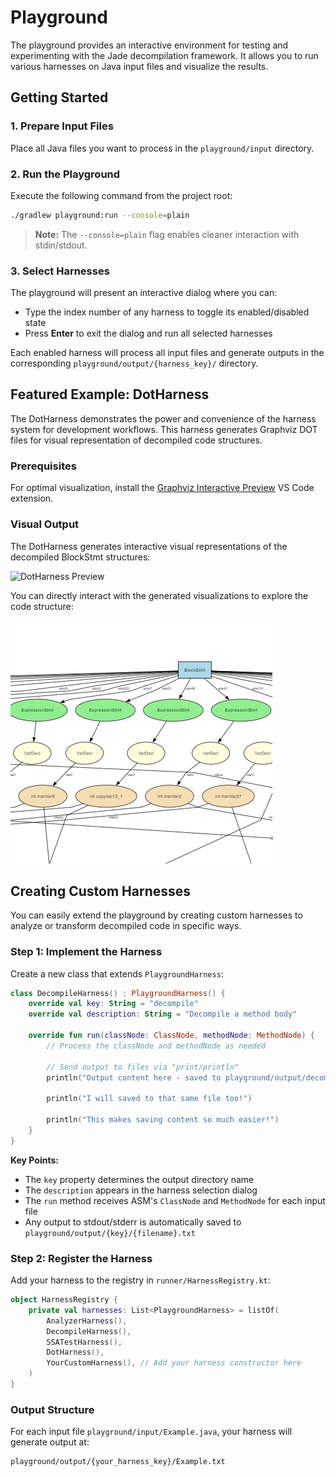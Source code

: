 # Playground

The playground provides an interactive environment for testing and experimenting with the Jade decompilation framework. It allows you to run various harnesses on Java input files and visualize the results.

## Getting Started

### 1. Prepare Input Files
Place all Java files you want to process in the `playground/input` directory.

### 2. Run the Playground
Execute the following command from the project root:
```bash
./gradlew playground:run --console=plain
```

> **Note:** The `--console=plain` flag enables cleaner interaction with stdin/stdout.

### 3. Select Harnesses
The playground will present an interactive dialog where you can:
- Type the index number of any harness to toggle its enabled/disabled state
- Press **Enter** to exit the dialog and run all selected harnesses

Each enabled harness will process all input files and generate outputs in the corresponding `playground/output/{harness_key}/` directory.

## Featured Example: DotHarness

The DotHarness demonstrates the power and convenience of the harness system for development workflows. This harness generates Graphviz DOT files for visual representation of decompiled code structures.

### Prerequisites
For optimal visualization, install the [Graphviz Interactive Preview](https://marketplace.visualstudio.com/items?itemName=tintinweb.graphviz-interactive-preview) VS Code extension.

### Visual Output
The DotHarness generates interactive visual representations of the decompiled BlockStmt structures:

![DotHarness Preview](./docs/dotPreview.gif)

You can directly interact with the generated visualizations to explore the code structure:

![DotHarness Static Preview](./docs/dotPreview.png)


## Creating Custom Harnesses

You can easily extend the playground by creating custom harnesses to analyze or transform decompiled code in specific ways.

### Step 1: Implement the Harness

Create a new class that extends `PlaygroundHarness`:

```kotlin
class DecompileHarness() : PlaygroundHarness() {
    override val key: String = "decompile"
    override val description: String = "Decompile a method body"

    override fun run(classNode: ClassNode, methodNode: MethodNode) {
        // Process the classNode and methodNode as needed
        
        // Send output to files via "print/println"
        println("Output content here - saved to playground/output/decompile/original_name.txt")

        println("I will saved to that same file too!")

        println("This makes saving content so much easier!")
    }
}
```

**Key Points:**
- The `key` property determines the output directory name
- The `description` appears in the harness selection dialog
- The `run` method receives ASM's `ClassNode` and `MethodNode` for each input file
- Any output to stdout/stderr is automatically saved to `playground/output/{key}/{filename}.txt`

### Step 2: Register the Harness

Add your harness to the registry in `runner/HarnessRegistry.kt`:

```kotlin
object HarnessRegistry {
    private val harnesses: List<PlaygroundHarness> = listOf(
        AnalyzerHarness(),
        DecompileHarness(),
        SSATestHarness(),
        DotHarness(),
        YourCustomHarness(), // Add your harness constructor here
    )
}
```

### Output Structure

For each input file `playground/input/Example.java`, your harness will generate output at:
```
playground/output/{your_harness_key}/Example.txt
```